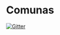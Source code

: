 # Comunas 

[![Gitter](https://badges.gitter.im/comunasbrasil/community.svg)](https://gitter.im/comunasbrasil/community?utm_source=badge&utm_medium=badge&utm_campaign=pr-badge)
